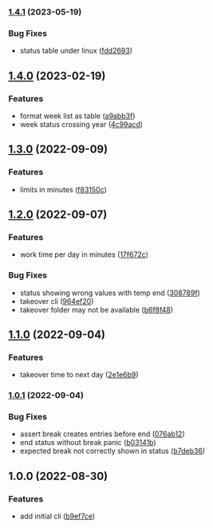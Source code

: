 ### [1.4.1](https://github.com/ser-drephs/trackrs/compare/v1.4.0...v1.4.1) (2023-05-19)


### Bug Fixes

* status table under linux ([fdd2693](https://github.com/ser-drephs/trackrs/commit/fdd269321ffe8bfad58106ca31cbf7ffc4115ec1))

## [1.4.0](https://github.com/ser-drephs/trackrs/compare/v1.3.0...v1.4.0) (2023-02-19)


### Features

* format week list as table ([a9abb3f](https://github.com/ser-drephs/trackrs/commit/a9abb3fe37847db6b16bea99d2afa8d7fcc54e48))
* week status crossing year ([4c99acd](https://github.com/ser-drephs/trackrs/commit/4c99acd9658c14d477354caff5e9c926a4e0ce97))

## [1.3.0](https://github.com/ser-drephs/trackrs/compare/v1.2.0...v1.3.0) (2022-09-09)


### Features

* limits in minutes ([f83150c](https://github.com/ser-drephs/trackrs/commit/f83150c18da907feb29cc8c7a644e3959b56d548))

## [1.2.0](https://github.com/ser-drephs/trackrs/compare/v1.1.0...v1.2.0) (2022-09-07)


### Features

* work time per day in minutes ([17f672c](https://github.com/ser-drephs/trackrs/commit/17f672c5fd866a23f7efb14011c72d0ad0a80368))


### Bug Fixes

* status showing wrong values with temp end ([308789f](https://github.com/ser-drephs/trackrs/commit/308789fbe458507d9532ca03191bf6257eeb3f84))
* takeover cli ([964ef20](https://github.com/ser-drephs/trackrs/commit/964ef207ba5314edadeebee78f68185b226eab96))
* takeover folder may not be available ([b6f8f48](https://github.com/ser-drephs/trackrs/commit/b6f8f48f90ec43760fd38169ba0371b4cecdab03))

## [1.1.0](https://github.com/ser-drephs/trackrs/compare/v1.0.1...v1.1.0) (2022-09-04)


### Features

* takeover time to next day ([2e1e6b9](https://github.com/ser-drephs/trackrs/commit/2e1e6b9286cf635a39a2a8a13d367a9cfc0dbaa4))

### [1.0.1](https://github.com/ser-drephs/trackrs/compare/v1.0.0...v1.0.1) (2022-09-04)


### Bug Fixes

* assert break creates entries before end ([076ab12](https://github.com/ser-drephs/trackrs/commit/076ab1209df0d22a8f7123500b2d2534695e1f16))
* end status without break panic ([b03141b](https://github.com/ser-drephs/trackrs/commit/b03141bf45e1e7a7079a2ef76c4099db51cfff71))
* expected break not correctly shown in status ([b7deb36](https://github.com/ser-drephs/trackrs/commit/b7deb36d83f1690cefd03f18ddb6d47b7c76e7b0))

## 1.0.0 (2022-08-30)


### Features

* add initial cli ([b9ef7ce](https://github.com/ser-drephs/trackrs/commit/b9ef7cee842dc62d27195994e545604cb059ce45))
